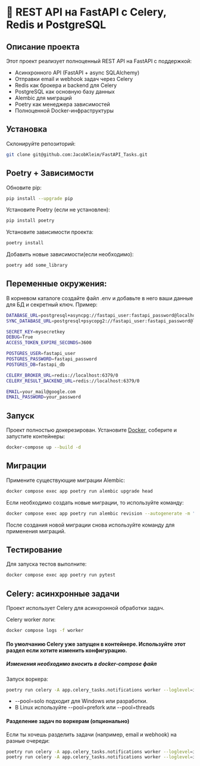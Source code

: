 # 🚀 REST API на FastAPI с Celery, Redis и PostgreSQL

## Описание проекта

   Этот проект реализует полноценный REST API на FastAPI с поддержкой:

   - Асинхронного API (FastAPI + async SQLAlchemy)
   - Отправки email и webhook задач через Celery
   - Redis как брокера и backend для Celery
   - PostgreSQL как основную базу данных
   - Alembic для миграций
   - Poetry как менеджера зависимостей
   - Полноценной Docker-инфраструктуры


## Установка
   Склонируйте репозиторий:
   ```bash
   git clone git@github.com:JacobKleim/FastAPI_Tasks.git
   ```

## Poetry + Зависимости
   Обновите pip:
   ```bash
   pip install --upgrade pip
   ```
   Установите Poetry (если не установлен):
   ```bash
   pip install poetry
   ```
   Установите зависимости проекта:
   ```bash
   poetry install
   ```
   Добавить новые зависимости(если необходимо):
   ```bash
   poetry add some_library
   ```


## Переменные окружения:
   В корневом каталоге создайте файл .env и добавьте в него ваши данные для БД и секретный ключ.
   Пример:
   ```bash
   DATABASE_URL=postgresql+asyncpg://fastapi_user:fastapi_password@localhost:5432/fastapi_db
   SYNC_DATABASE_URL=postgresql+psycopg2://fastapi_user:fastapi_password@localhost:5432/fastapi_db

   SECRET_KEY=mysecretkey
   DEBUG=True
   ACCESS_TOKEN_EXPIRE_SECONDS=3600

   POSTGRES_USER=fastapi_user
   POSTGRES_PASSWORD=fastapi_password
   POSTGRES_DB=fastapi_db

   CELERY_BROKER_URL=redis://localhost:6379/0
   CELERY_RESULT_BACKEND_URL=redis://localhost:6379/0

   EMAIL=your_mail@google.com
   EMAIL_PASSWORD=your_password
   ```

## Запуск
   Проект полностью докерезирован. Установите [Docker](https://www.docker.com/), соберите и запустите контейнеры:
   ```bash
   docker-compose up --build -d
   ```

## Миграции
   Примените существующие миграции Alembic:
   ```bash
   docker compose exec app poetry run alembic upgrade head
   ```
   Если необходимо создать новые миграции, то используйте команду:
   ```bash
   docker compose exec app poetry run alembic revision --autogenerate -m "Information about migration"
   ```
   После создания новой миграции снова используйте команду для применения миграций.

## Тестирование
   Для запуска тестов выполните:
   ```bash
   docker compose exec app poetry run pytest
   ```

## Celery: асинхронные задачи
   Проект использует Celery для асинхронной обработки задач.
   
   Celery worker логи:
   ```bash
   docker compose logs -f worker
   ```
   #### По умолчанию Celery уже запущен в контейнере. Используйте этот раздел если хотите изменить конфигурацию.
   ##### *Изменения необходимо вносить в docker-compose файл*

   Запуск воркера:
   ```bash
   poetry run celery -A app.celery_tasks.notifications worker --loglevel=info --pool=solo
   ```
   - --pool=solo подходит для Windows или разработки.
   - В Linux используйте --pool=prefork или --pool=threads
   


#### Разделение задач по воркерам (опционально)
   Если ты хочешь разделить задачи (например, email и webhook) на разные очереди:
   ```bash
   poetry run celery -A app.celery_tasks.notifications worker --loglevel=info --queues=email_queue
   poetry run celery -A app.celery_tasks.notifications worker --loglevel=info --queues=webhook_queue
   ```
